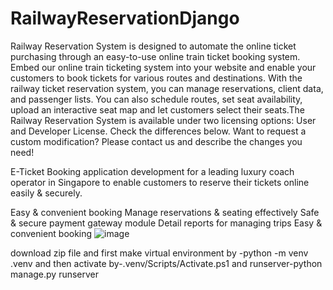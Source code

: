 # RailwayReservationDjango
Railway Reservation System is designed to automate the online ticket purchasing through an easy-to-use online train ticket booking system. Embed our online train ticketing system into your website and enable your customers to book tickets for various routes and destinations. With the railway ticket reservation system, you can manage reservations, client data, and passenger lists. You can also schedule routes, set seat availability, upload an interactive seat map and let customers select their seats.The Railway Reservation System is available under two licensing options: User and Developer License. Check the differences below. Want to request a custom modification? Please contact us and describe the changes you need!


E-Ticket Booking application development for a leading luxury coach operator in Singapore to enable customers to reserve their tickets online easily & securely.

Easy & convenient booking
Manage reservations & seating effectively
Safe & secure payment gateway module
Detail reports for managing trips
Easy & convenient booking
![image](https://user-images.githubusercontent.com/106397517/211801381-8d6bf993-7de9-4809-af7c-59fad618d948.png)

download zip file and first make virtual environment by -python -m venv .venv and then activate by-.venv/Scripts/Activate.ps1 and runserver-python manage.py runserver
